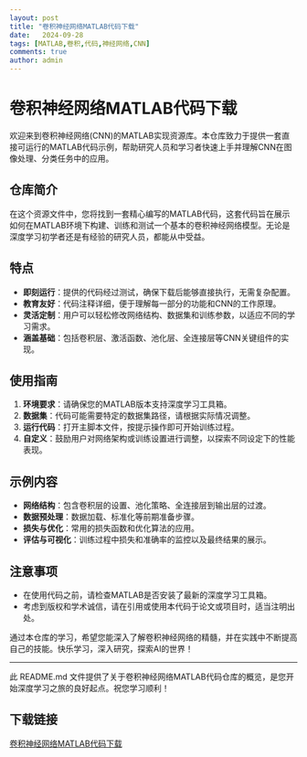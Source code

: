 ```yaml
---
layout: post
title: "卷积神经网络MATLAB代码下载"
date:   2024-09-28
tags: [MATLAB,卷积,代码,神经网络,CNN]
comments: true
author: admin
---
```

# 卷积神经网络MATLAB代码下载

欢迎来到卷积神经网络(CNN)的MATLAB实现资源库。本仓库致力于提供一套直接可运行的MATLAB代码示例，帮助研究人员和学习者快速上手并理解CNN在图像处理、分类任务中的应用。

## 仓库简介

在这个资源文件中，您将找到一套精心编写的MATLAB代码，这套代码旨在展示如何在MATLAB环境下构建、训练和测试一个基本的卷积神经网络模型。无论是深度学习初学者还是有经验的研究人员，都能从中受益。

## 特点

- **即刻运行**：提供的代码经过测试，确保下载后能够直接执行，无需复杂配置。
- **教育友好**：代码注释详细，便于理解每一部分的功能和CNN的工作原理。
- **灵活定制**：用户可以轻松修改网络结构、数据集和训练参数，以适应不同的学习需求。
- **涵盖基础**：包括卷积层、激活函数、池化层、全连接层等CNN关键组件的实现。

## 使用指南

1. **环境要求**：请确保您的MATLAB版本支持深度学习工具箱。
2. **数据集**：代码可能需要特定的数据集路径，请根据实际情况调整。
3. **运行代码**：打开主脚本文件，按提示操作即可开始训练过程。
4. **自定义**：鼓励用户对网络架构或训练设置进行调整，以探索不同设定下的性能表现。

## 示例内容

- **网络结构**：包含卷积层的设置、池化策略、全连接层到输出层的过渡。
- **数据预处理**：数据加载、标准化等前期准备步骤。
- **损失与优化**：常用的损失函数和优化算法的应用。
- **评估与可视化**：训练过程中损失和准确率的监控以及最终结果的展示。

## 注意事项

- 在使用代码之前，请检查MATLAB是否安装了最新的深度学习工具箱。
- 考虑到版权和学术诚信，请在引用或使用本代码于论文或项目时，适当注明出处。

通过本仓库的学习，希望您能深入了解卷积神经网络的精髓，并在实践中不断提高自己的技能。快乐学习，深入研究，探索AI的世界！

---

此 README.md 文件提供了关于卷积神经网络MATLAB代码仓库的概览，是您开始深度学习之旅的良好起点。祝您学习顺利！

## 下载链接

[卷积神经网络MATLAB代码下载](https://pan.quark.cn/s/c4a947efb1c9)